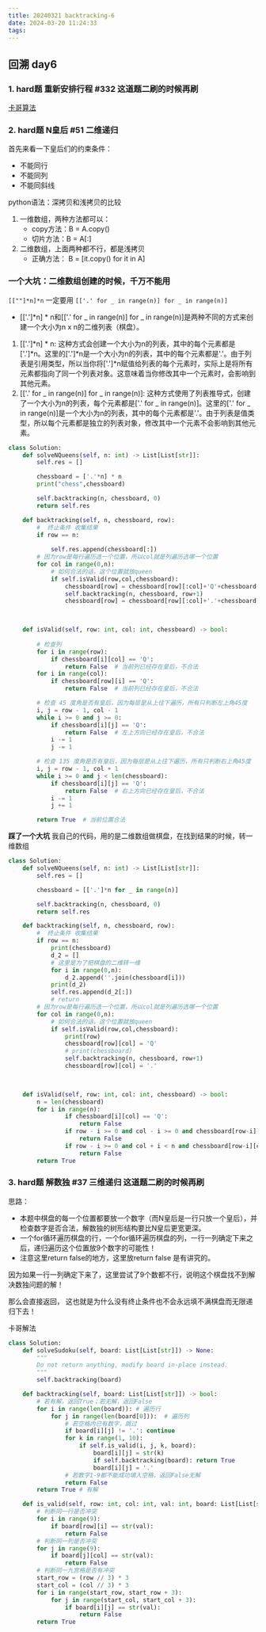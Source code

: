 ```yaml
---
title: 20240321 backtracking-6
date: 2024-03-20 11:24:33
tags:
---
```


## 回溯 day6 

### 1. hard题 重新安排行程 #332 这道题二刷的时候再刷
[卡哥算法](https://programmercarl.com/0332.重新安排行程.html#算法公开课)

### 2. hard题 N皇后 #51 二维递归

首先来看一下皇后们的约束条件：

- 不能同行
- 不能同列
- 不能同斜线


python语法：深拷贝和浅拷贝的比较
1. 一维数组，两种方法都可以：
    - copy方法：B = A.copy()
    - 切片方法：B = A[:]
2. 二维数组，上面两种都不行，都是浅拷贝
    - 正确方法： B = [it.copy() for it in A]

### 一个大坑：二维数组创建的时候，千万不能用
```[[""]*n]*n```
一定要用
```[['.' for _ in range(n)] for _ in range(n)]```

- [['.']*n] * n和[['.' for _ in range(n)] for _ in range(n)]是两种不同的方式来创建一个大小为n x n的二维列表（棋盘）。

1. [['.']*n] * n: 这种方式会创建一个大小为n的列表，其中的每个元素都是['.']*n。这里的['.']*n是一个大小为n的列表，其中的每个元素都是'.'。由于列表是引用类型，所以当你将['.']*n赋值给列表的每个元素时，实际上是将所有元素都指向了同一个列表对象。这意味着当你修改其中一个元素时，会影响到其他元素。
2. [['.' for _ in range(n)] for _ in range(n)]: 这种方式使用了列表推导式，创建了一个大小为n的列表，每个元素都是['.' for _ in range(n)]。这里的['.' for _ in range(n)]是一个大小为n的列表，其中的每个元素都是'.'。由于列表是值类型，所以每个元素都是独立的列表对象，修改其中一个元素不会影响到其他元素。


```python
class Solution:
    def solveNQueens(self, n: int) -> List[List[str]]:
        self.res = []

        chessboard = ['.'*n] * n
        print("chess",chessboard)

        self.backtracking(n, chessboard, 0)
        return self.res

    def backtracking(self, n, chessboard, row):
        #  终止条件 收集结果
        if row == n:
            
            self.res.append(chessboard[:])
        # 因为row是每行遍历选一个位置，所以col就是列遍历选哪一个位置
        for col in range(0,n):
            # 如何合法的话，这个位置就放queen
            if self.isValid(row,col,chessboard):
                chessboard[row] = chessboard[row][:col]+'Q'+chessboard[row][col+1:]
                self.backtracking(n, chessboard, row+1)
                chessboard[row] = chessboard[row][:col]+'.'+chessboard[row][col+1:]


        
    def isValid(self, row: int, col: int, chessboard) -> bool:
        
        # 检查列
        for i in range(row):
            if chessboard[i][col] == 'Q':
                return False  # 当前列已经存在皇后，不合法
        for i in range(col):
            if chessboard[row][i] == 'Q':
                return False  # 当前列已经存在皇后，不合法

        # 检查 45 度角是否有皇后，因为每层是从上往下遍历，所有只判断左上角45度
        i, j = row - 1, col - 1
        while i >= 0 and j >= 0:
            if chessboard[i][j] == 'Q':
                return False  # 左上方向已经存在皇后，不合法
            i -= 1
            j -= 1

        # 检查 135 度角是否有皇后，因为每层是从上往下遍历，所有只判断右上角45度
        i, j = row - 1, col + 1
        while i >= 0 and j < len(chessboard):
            if chessboard[i][j] == 'Q':
                return False  # 右上方向已经存在皇后，不合法
            i -= 1
            j += 1

        return True  # 当前位置合法

```
**踩了一个大坑**
我自己的代码，用的是二维数组做棋盘，在找到结果的时候，转一维数组
```python
class Solution:
    def solveNQueens(self, n: int) -> List[List[str]]:
        self.res = []

        chessboard = [['.']*n for _ in range(n)]

        self.backtracking(n, chessboard, 0)
        return self.res

    def backtracking(self, n, chessboard, row):
        #  终止条件 收集结果
        if row == n:
            print(chessboard)
            d_2 = []
            # 这里是为了把棋盘的二维转一维
            for i in range(0,n):
                d_2.append(''.join(chessboard[i]))
            print(d_2)
            self.res.append(d_2[:])
            # return
        # 因为row是每行遍历选一个位置，所以col就是列遍历选哪一个位置
        for col in range(0,n):
            # 如何合法的话，这个位置就放queen
            if self.isValid(row,col,chessboard):
                print(row)
                chessboard[row][col] = 'Q'
                # print(chessboard)
                self.backtracking(n, chessboard, row+1)
                chessboard[row][col] = '.'


        
    def isValid(self, row: int, col: int, chessboard) -> bool:
        n = len(chessboard)
        for i in range(n):
                if chessboard[i][col] == 'Q':
                    return False
                if row - i >= 0 and col - i >= 0 and chessboard[row-i][col-i] == 'Q':
                    return False
                if row - i >= 0 and col + i < n and chessboard[row-i][col+i] == 'Q':
                    return False
        return True
```
### 3. hard题 解数独 #37 三维递归 这道题二刷的时候再刷 

思路：
- 本题中棋盘的每一个位置都要放一个数字（而N皇后是一行只放一个皇后），并检查数字是否合法，解数独的树形结构要比N皇后更宽更深。
- 一个for循环遍历棋盘的行，一个for循环遍历棋盘的列，一行一列确定下来之后，递归遍历这个位置放9个数字的可能性！
- 注意这里return false的地方，这里放return false 是有讲究的。

因为如果一行一列确定下来了，这里尝试了9个数都不行，说明这个棋盘找不到解决数独问题的解！

那么会直接返回， 这也就是为什么没有终止条件也不会永远填不满棋盘而无限递归下去！

卡哥解法
```python
class Solution:
    def solveSudoku(self, board: List[List[str]]) -> None:
        """
        Do not return anything, modify board in-place instead.
        """
        self.backtracking(board)

    def backtracking(self, board: List[List[str]]) -> bool:
        # 若有解，返回True；若无解，返回False
        for i in range(len(board)): # 遍历行
            for j in range(len(board[0])):  # 遍历列
                # 若空格内已有数字，跳过
                if board[i][j] != '.': continue
                for k in range(1, 10):
                    if self.is_valid(i, j, k, board):
                        board[i][j] = str(k)
                        if self.backtracking(board): return True
                        board[i][j] = '.'
                # 若数字1-9都不能成功填入空格，返回False无解
                return False
        return True # 有解

    def is_valid(self, row: int, col: int, val: int, board: List[List[str]]) -> bool:
        # 判断同一行是否冲突
        for i in range(9):
            if board[row][i] == str(val):
                return False
        # 判断同一列是否冲突
        for j in range(9):
            if board[j][col] == str(val):
                return False
        # 判断同一九宫格是否有冲突
        start_row = (row // 3) * 3
        start_col = (col // 3) * 3
        for i in range(start_row, start_row + 3):
            for j in range(start_col, start_col + 3):
                if board[i][j] == str(val):
                    return False
        return True
```